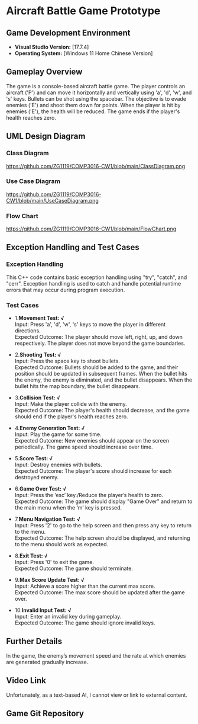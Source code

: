 # Aircraft Battle Game Prototype

## Game Development Environment

- **Visual Studio Version:** [17.7.4]
- **Operating System:** [Windows 11 Home Chinese Version]

## Gameplay Overview

The game is a console-based aircraft battle game. The player controls an aircraft ('P') and can move it horizontally and vertically using 'a', 'd', 'w', and 's' keys. Bullets can be shot using the spacebar. The objective is to evade enemies ('E') and shoot them down for points. When the player is hit by enemies ('E'), the health will be reduced. The game ends if the player's health reaches zero.

## UML Design Diagram

### Class Diagram
https://github.com/ZG1119/COMP3016-CW1/blob/main/ClassDiagram.png

### Use Case Diagram
https://github.com/ZG1119/COMP3016-CW1/blob/main/UseCaseDiagram.png

### Flow Chart
https://github.com/ZG1119/COMP3016-CW1/blob/main/FlowChart.png

## Exception Handling and Test Cases

### Exception Handling

This C++ code contains basic exception handling using "try", "catch", and "cerr". Exception handling is used to catch and handle potential runtime errors that may occur during program execution.

### Test Cases

- 1.**Movement Test: √**<br>
  Input: Press 'a', 'd', 'w', 's' keys to move the player in different directions.<br>
  Expected Outcome: The player should move left, right, up, and down respectively. The player does not move beyond the game boundaries.<br>

- 2.**Shooting Test: √**<br>
  Input: Press the space key to shoot bullets.<br>
  Expected Outcome: Bullets should be added to the game, and their position should be updated in subsequent frames. When the bullet hits the enemy, the enemy is eliminated, and the bullet disappears. When the bullet hits the map boundary, the bullet disappears.<br>

- 3.**Collision Test: √**<br>
  Input: Make the player collide with the enemy.<br>
  Expected Outcome: The player's health should decrease, and the game should end if the player's health reaches zero.<br>

- 4.**Enemy Generation Test: √**<br>
  Input: Play the game for some time.<br>
  Expected Outcome: New enemies should appear on the screen periodically. The game speed should increase over time.<br>

- 5.**Score Test: √**<br>
  Input: Destroy enemies with bullets.<br>
  Expected Outcome: The player's score should increase for each destroyed enemy.<br>

- 6.**Game Over Test: √**<br>
  Input: Press the ‘esc’ key./Reduce the player’s health to zero.<br>
  Expected Outcome: The game should display "Game Over" and return to the main menu when the ‘m’ key is pressed.<br>

- 7.**Menu Navigation Test: √**<br>
  Input: Press '2' to go to the help screen and then press any key to return to the menu.<br>
  Expected Outcome: The help screen should be displayed, and returning to the menu should work as expected.<br>

- 8.**Exit Test: √**<br>
  Input: Press '0' to exit the game.<br>
  Expected Outcome: The game should terminate.<br>

- 9.**Max Score Update Test: √**<br>
  Input: Achieve a score higher than the current max score.<br>
  Expected Outcome: The max score should be updated after the game over.<br>

- 10.**Invalid Input Test: √**<br>
  Input: Enter an invalid key during gameplay.<br>
  Expected Outcome: The game should ignore invalid keys.<br>

## Further Details

In the game, the enemy’s movement speed and the rate at which enemies are generated gradually increase.

## Video Link
Unfortunately, as a text-based AI, I cannot view or link to external content.

## Game Git Repository


